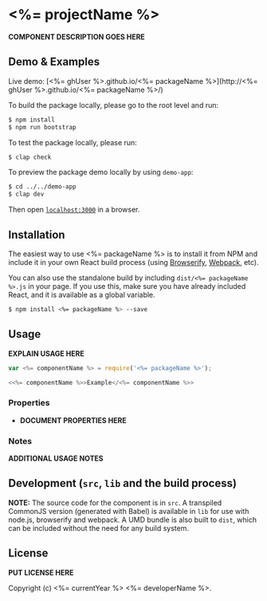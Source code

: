 # <%= projectName %>

__COMPONENT DESCRIPTION GOES HERE__


## Demo & Examples

Live demo: [<%= ghUser %>.github.io/<%= packageName %>](http://<%= ghUser %>.github.io/<%= packageName %>/)

To build the package locally, please go to the root level and run:

```bash
$ npm install
$ npm run bootstrap
```

To test the package locally, please run:

```bash
$ clap check
```

To preview the package demo locally by using `demo-app`:

```bash
$ cd ../../demo-app
$ clap dev

```

Then open [`localhost:3000`](http://localhost:3000) in a browser.


## Installation

The easiest way to use <%= packageName %> is to install it from NPM and include it in your own React build process (using [Browserify](http://browserify.org), [Webpack](http://webpack.github.io/), etc).

You can also use the standalone build by including `dist/<%= packageName %>.js` in your page. If you use this, make sure you have already included React, and it is available as a global variable.

```bash
$ npm install <%= packageName %> --save
```


## Usage

__EXPLAIN USAGE HERE__

```js
var <%= componentName %> = require('<%= packageName %>');

<<%= componentName %>>Example</<%= componentName %>>
```

### Properties

* __DOCUMENT PROPERTIES HERE__

### Notes

__ADDITIONAL USAGE NOTES__


## Development (`src`, `lib` and the build process)

**NOTE:** The source code for the component is in `src`. A transpiled CommonJS version (generated with Babel) is available in `lib` for use with node.js, browserify and webpack. A UMD bundle is also built to `dist`, which can be included without the need for any build system.

## License

__PUT LICENSE HERE__

Copyright (c) <%= currentYear %> <%= developerName %>.
